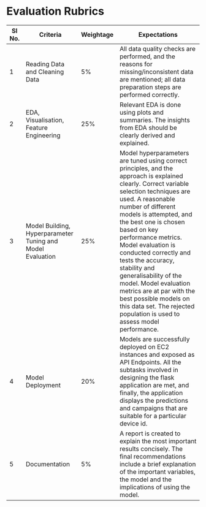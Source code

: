 # Evaluation Rubrics

| Sl No. | Criteria                                                    | Weightage | Expectations                                                                                                                                                                                                                                                                                                                                                                                                                                                                                                                            |
|--------|-------------------------------------------------------------|-----------|-----------------------------------------------------------------------------------------------------------------------------------------------------------------------------------------------------------------------------------------------------------------------------------------------------------------------------------------------------------------------------------------------------------------------------------------------------------------------------------------------------------------------------------------|
| 1      | Reading Data and Cleaning Data                              | 5%        | All data quality checks are performed, and the reasons for missing/inconsistent data are mentioned; all data preparation steps are performed correctly.                                                                                                                                                                                                                                                                                                                                                                                 |
| 2      | EDA, Visualisation, Feature Engineering                     | 25%       | Relevant EDA is done using plots and summaries. The insights from EDA should be clearly derived and explained.                                                                                                                                                                                                                                                                                                                                                                                                                          |
| 3      | Model Building, Hyperparameter Tuning  and Model Evaluation | 25%       | Model hyperparameters are tuned using correct principles, and the approach is explained clearly. Correct variable selection techniques are used.   A reasonable number of different models is attempted, and the best one is chosen based on key performance metrics.   Model evaluation is conducted correctly and tests the accuracy, stability and generalisability of the model.   Model evaluation metrics are at par with the best possible models on this data set. The rejected population is used to assess model performance. |
| 4      | Model Deployment                                            | 20%       | Models are successfully deployed on EC2 instances and exposed as API Endpoints.     All the subtasks involved in designing the flask application are met, and finally, the application displays the predictions and campaigns that are suitable for a particular device id.                                                                                                                                                                                                                                                             |
| 5      | Documentation                                               | 5%        | A report is created to explain the most important results concisely. The final recommendations include a brief explanation of the important variables, the model and the implications of using the model.                                                                                                                                                                                                                                                                                                                               |
